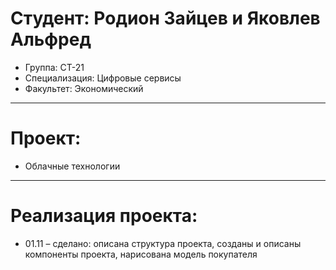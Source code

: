 # Студент: Родион Зайцев и Яковлев Альфред
- Группа: СТ-21
- Специализация: Цифровые сервисы
- Факультет: Экономический
---
# Проект: 
- Облачные технологии
---
# Реализация проекта:
- 01.11 – сделано: описана структура проекта, созданы и описаны компоненты проекта, нарисована модель покупателя
